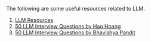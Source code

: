 The following are some useful resources related to LLM.
1. [LLM Resources](https://github.com/sreekanth-madisetty/Awesome-LLM-Interview-Questions/blob/main/resources/llm.md)
2. [50 LLM Interview Questions by Hao Hoang](https://github.com/sreekanth-madisetty/Awesome-LLM-Interview-Questions/blob/main/resources/50%20LLM%20Interview%20Questions%20by%20Hao%20Hoang.pdf)
3. [50 LLM Interview Questions by Bhavishya Pandit](https://github.com/sreekanth-madisetty/Awesome-LLM-Interview-Questions/blob/main/resources/50%20LLM%20Questions%20by%20Bhavishya%20Pandit.pdf)
